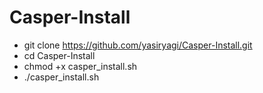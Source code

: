 # Casper-Install


- git clone https://github.com/yasiryagi/Casper-Install.git
- cd Casper-Install
- chmod +x casper_install.sh
- ./casper_install.sh
